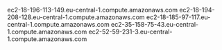 ec2-18-196-113-149.eu-central-1.compute.amazonaws.com
ec2-18-194-208-128.eu-central-1.compute.amazonaws.com
ec2-18-185-97-117.eu-central-1.compute.amazonaws.com
ec2-35-158-75-43.eu-central-1.compute.amazonaws.com
ec2-52-59-231-3.eu-central-1.compute.amazonaws.com

